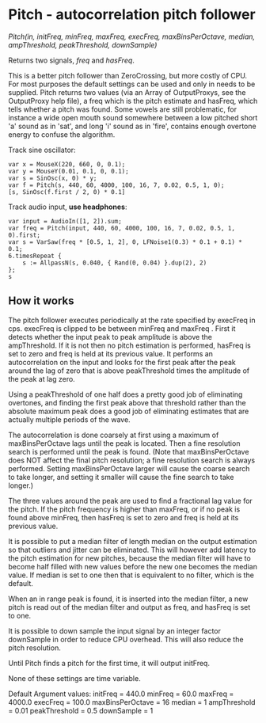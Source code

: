 # Pitch - autocorrelation pitch follower

_Pitch(in, initFreq, minFreq, maxFreq, execFreq, maxBinsPerOctave, median, ampThreshold, peakThreshold, downSample)_

Returns two signals, _freq_ and _hasFreq_.

This is a better pitch follower than ZeroCrossing, but more costly of CPU. For most purposes the default settings can be used and only in needs to be supplied. Pitch returns two values (via an Array of OutputProxys, see the OutputProxy help file), a freq which is the pitch estimate and hasFreq, which tells whether a pitch was found. Some vowels are still problematic, for instance a wide open mouth sound somewhere between a low pitched short 'a' sound as in 'sat', and long 'i' sound as in 'fire', contains enough overtone energy to confuse the algorithm.

Track sine oscillator:

	var x = MouseX(220, 660, 0, 0.1);
	var y = MouseY(0.01, 0.1, 0, 0.1);
	var s = SinOsc(x, 0) * y;
	var f = Pitch(s, 440, 60, 4000, 100, 16, 7, 0.02, 0.5, 1, 0);
	[s, SinOsc(f.first / 2, 0) * 0.1]

Track audio input, **use headphones**:

	var input = AudioIn([1, 2]).sum;
	var freq = Pitch(input, 440, 60, 4000, 100, 16, 7, 0.02, 0.5, 1, 0).first;
	var s = VarSaw(freq * [0.5, 1, 2], 0, LFNoise1(0.3) * 0.1 + 0.1) * 0.1;
	6.timesRepeat {
		s := AllpassN(s, 0.040, { Rand(0, 0.04) }.dup(2), 2)
	};
	s

## How it works

The pitch follower executes periodically at the rate specified by execFreq in cps. execFreq is clipped to be between minFreq and maxFreq . First it detects whether the input peak to peak amplitude is above the ampThreshold. If it is not then no pitch estimation is performed, hasFreq is set to zero and freq is held at its previous value. It performs an autocorrelation on the input and looks for the first peak after the peak around the lag of zero that is above peakThreshold times the amplitude of the peak at lag zero.

Using a peakThreshold of one half does a pretty good job of eliminating overtones, and finding the first peak above that threshold rather than the absolute maximum peak does a good job of eliminating estimates that are actually multiple periods of the wave.

The autocorrelation is done coarsely at first using a maximum of maxBinsPerOctave lags until the peak is located. Then a fine resolution search is performed until the peak is found. (Note that maxBinsPerOctave does NOT affect the final pitch resolution; a fine resolution search is always performed. Setting maxBinsPerOctave larger will cause the coarse search to take longer, and setting it smaller will cause the fine search to take longer.)

The three values around the peak are used to find a fractional lag value for the pitch. If the pitch frequency is higher than maxFreq, or if no peak is found above minFreq, then hasFreq is set to zero and freq is held at its previous value.

It is possible to put a median filter of length median on the output estimation so that outliers and jitter can be eliminated. This will however add latency to the pitch estimation for new pitches, because the median filter will have to become half filled with new values before the new one becomes the median value. If median is set to one then that is equivalent to no filter, which is the default.

When an in range peak is found, it is inserted into the median filter, a new pitch is read out of the median filter and output as freq, and hasFreq is set to one.

It is possible to down sample the input signal by an integer factor downSample in order to reduce CPU overhead. This will also reduce the pitch resolution.

Until Pitch finds a pitch for the first time, it will output initFreq.

None of these settings are time variable.

Default Argument values: initFreq = 440.0 minFreq = 60.0 maxFreq = 4000.0 execFreq = 100.0 maxBinsPerOctave = 16 median = 1 ampThreshold = 0.01 peakThreshold = 0.5 downSample = 1

